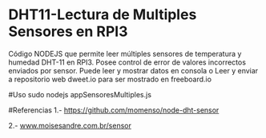 # DHT11-Lectura de Multiples Sensores en RPI3
Código NODEJS que permite leer múltiples sensores de temperatura y humedad DHT-11 en RPI3.
Posee control de error de valores incorrectos enviados por sensor.
Puede leer y mostrar datos en consola o
Leer y enviar a repositorio web dweet.io para ser  mostrado en freeboard.io

#Uso
sudo nodejs appSensoresMultiples.js


#Referencias
1.- https://github.com/momenso/node-dht-sensor

2.- www.moisesandre.com.br/sensor
